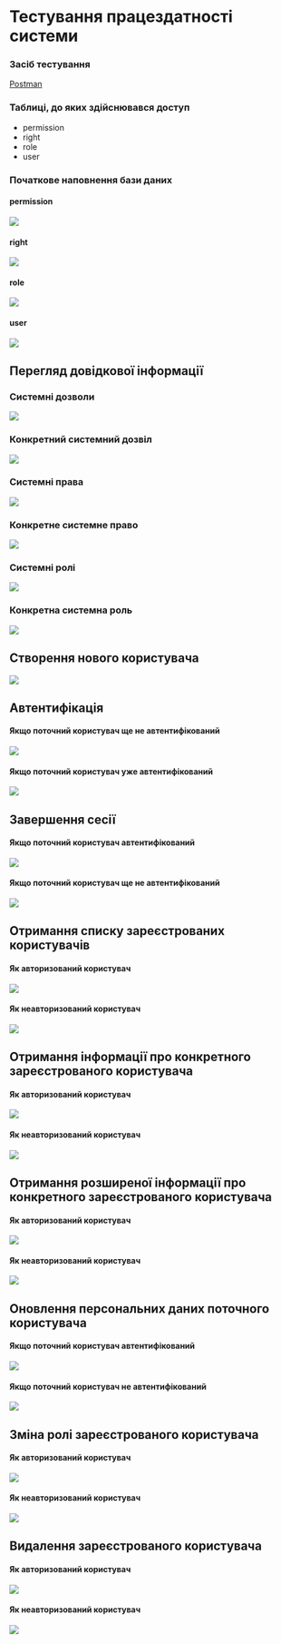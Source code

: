 # Тестування працездатності системи

### Засіб тестування

[Postman](https://www.postman.com/product/what-is-postman/)

### Таблиці, до яких здійснювався доступ

- permission
- right
- role
- user

### Початкове наповнення бази даних

#### permission
<p>
    <img src="./media/start-permission-filling.png">
</p>

#### right
<p>
    <img src="./media/start-right-filling.png">
</p>

#### role
<p>
    <img src="./media/start-role-filling.png">
</p>

#### user
<p>
    <img src="./media/start-user-filling.png">
</p>

## Перегляд довідкової інформації

### Системні дозволи
<p>
    <img src="./media/get-permissions.png">
</p>

### Конкретний системний дозвіл
<p>
    <img src="./media/get-permissions-id.png">
</p>

### Системні права
<p>
    <img src="./media/get-rights.png">
</p>

### Конкретне системне право
<p>
    <img src="./media/get-rights-id.png">
</p>

### Системні ролі
<p>
    <img src="./media/get-roles.png">
</p>

### Конкретна системна роль
<p>
    <img src="./media/get-roles-id.png">
</p>

## Створення нового користувача
<p>
    <img src="./media/post-signup.png">
</p>

## Автентифікація

#### Якщо поточний користувач ще не автентифікований
<p>
    <img src="./media/post-login-good.png">
</p>

#### Якщо поточний користувач уже автентифікований
<p>
    <img src="./media/post-login-bad.png">
</p>

## Завершення сесії

#### Якщо поточний користувач автентифікований
<p>
    <img src="./media/delete-logout-good.png">
</p>

#### Якщо поточний користувач ще не автентифікований
<p>
    <img src="./media/delete-logout-bad.png">
</p>

## Отримання списку зареєстрованих користувачів

#### Як авторизований користувач
<p>
    <img src="./media/get-users-good.png">
</p>

#### Як неавторизований користувач
<p>
    <img src="./media/get-users-bad.png">
</p>

## Отримання інформації про конкретного зареєстрованого користувача

#### Як авторизований користувач
<p>
    <img src="./media/get-users-id-good.png">
</p>

#### Як неавторизований користувач
<p>
    <img src="./media/get-users-id-bad.png">
</p>

## Отримання розширеної інформації про конкретного зареєстрованого користувача

#### Як авторизований користувач
<p>
    <img src="./media/get-users-id-full-good.png">
</p>

#### Як неавторизований користувач
<p>
    <img src="./media/get-users-id-full-bad.png">
</p>

## Оновлення персональних даних поточного користувача
#### Якщо поточний користувач автентифікований
<p>
    <img src="./media/patch-profile-good.png">
</p>

#### Якщо поточний користувач не автентифікований
<p>
    <img src="./media/patch-profile-bad.png">
</p>

## Зміна ролі зареєстрованого користувача

#### Як авторизований користувач
<p>
    <img src="./media/patch-users-id-role-good.png">
</p>

#### Як неавторизований користувач
<p>
    <img src="./media/patch-users-id-role-bad.png">
</p>

## Видалення зареєстрованого користувача

#### Як авторизований користувач
<p>
    <img src="./media/delete-users-id-good.png">
</p>

#### Як неавторизований користувач
<p>
    <img src="./media/delete-users-id-bad.png">
</p>

